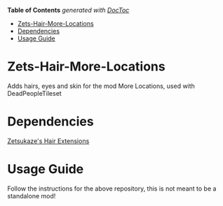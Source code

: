 <!-- START doctoc generated TOC please keep comment here to allow auto update -->
<!-- DON'T EDIT THIS SECTION, INSTEAD RE-RUN doctoc TO UPDATE -->
**Table of Contents**  *generated with [DocToc](https://github.com/thlorenz/doctoc)*

- [Zets-Hair-More-Locations](#zets-hair-more-locations)
- [Dependencies](#dependencies)
- [Usage Guide](#usage-guide)

<!-- END doctoc generated TOC please keep comment here to allow auto update -->

# Zets-Hair-More-Locations
Adds hairs, eyes and skin for the mod More Locations, used with DeadPeopleTileset

# Dependencies
[Zetsukaze's Hair Extensions](https://github.com/Zetsukaze/Zets-Hair-Extensions)

# Usage Guide
Follow the instructions for the above repository, this is not meant to be a standalone mod!
